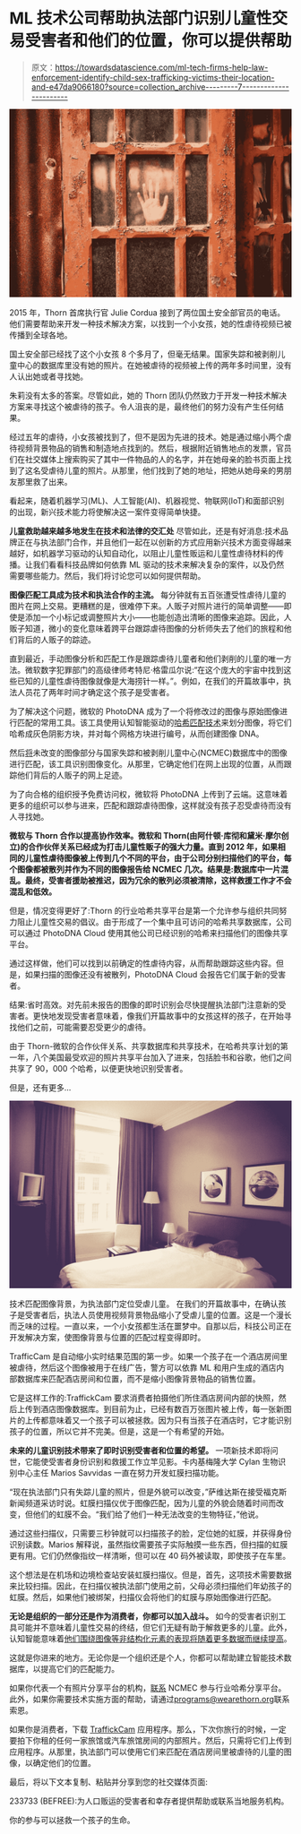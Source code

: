 # ML 技术公司帮助执法部门识别儿童性交易受害者和他们的位置，你可以提供帮助

> 原文：<https://towardsdatascience.com/ml-tech-firms-help-law-enforcement-identify-child-sex-trafficking-victims-their-location-and-e47da9066180?source=collection_archive---------7----------------------->

![](img/6314212bf181d129243b9121d161afb3.png)

2015 年，Thorn 首席执行官 Julie Cordua 接到了两位国土安全部官员的电话。他们需要帮助来开发一种技术解决方案，以找到一个小女孩，她的性虐待视频已被传播到全球各地。

国土安全部已经找了这个小女孩 8 个多月了，但毫无结果。国家失踪和被剥削儿童中心的数据库里没有她的照片。在她被虐待的视频被上传的两年多时间里，没有人认出她或者寻找她。

朱莉没有太多的答案。尽管如此，她的 Thorn 团队仍然致力于开发一种技术解决方案来寻找这个被虐待的孩子。令人沮丧的是，最终他们的努力没有产生任何结果。

经过五年的虐待，小女孩被找到了，但不是因为先进的技术。她是通过缩小两个虐待视频背景物品的销售和制造地点找到的。然后，根据附近销售地点的发票，官员们在社交媒体上搜索购买了其中一件物品的人的名字，并在她母亲的脸书页面上找到了这名受虐待儿童的照片。从那里，他们找到了她的地址，把她从她母亲的男朋友那里救了出来。

看起来，随着机器学习(ML)、人工智能(AI)、机器视觉、物联网(IoT)和面部识别的出现，新兴技术能力将使解决这一案件变得简单快捷。

**儿童救助越来越多地发生在技术和法律的交汇处** 尽管如此，还是有好消息:技术品牌正在与执法部门合作，并且他们一起在以创新的方式应用新兴技术方面变得越来越好，如机器学习驱动的认知自动化，以阻止儿童性贩运和儿童性虐待材料的传播。让我们看看科技品牌如何依靠 ML 驱动的技术来解决复杂的案件，以及仍然需要哪些能力。然后，我们将讨论您可以如何提供帮助。

**图像匹配工具成为技术和执法合作的主流。** 每分钟就有五百张遭受性虐待儿童的图片在网上交易。更糟糕的是，很难停下来。人贩子对照片进行的简单调整——即使是添加一个小标记或调整照片大小——也能创造出清晰的图像来追踪。因此，人贩子知道，微小的变化意味着跨平台跟踪虐待图像的分析师失去了他们的旅程和他们背后的人贩子的踪迹。

直到最近，手动图像分析和匹配工作是跟踪虐待儿童者和他们剥削的儿童的唯一方法。微软数字犯罪部门的高级律师考特尼·格雷瓜尔说:“在这个庞大的宇宙中找到这些已知的儿童性虐待图像就像是大海捞针一样。”。例如，在我们的开篇故事中，执法人员花了两年时间才确定这个孩子是受害者。

为了解决这个问题，微软的 PhotoDNA 成为了一个将修改过的图像与原始图像进行匹配的常用工具。该工具使用认知智能驱动的[哈希匹配技术](https://news.microsoft.com/features/microsofts-photodna-protecting-children-and-businesses-in-the-cloud/)来划分图像，将它们哈希成灰色阴影方块，并对每个网格方块进行编号，从而创建图像 DNA。

然后[将](http://www.pbs.org/wgbh/nova/next/tech/sex-trafficking/)未改变的图像部分与国家失踪和被剥削儿童中心(NCMEC)数据库中的图像进行匹配，该工具识别图像变化。从那里，它确定他们在网上出现的位置，从而跟踪他们背后的人贩子的网上足迹。

为了向合格的组织授予免费访问权，微软将 PhotoDNA 上传到了云端。这意味着更多的组织可以参与进来，匹配和跟踪虐待图像，这样就没有孩子忍受虐待而没有人寻找她。

**微软与 Thorn 合作以提高协作效率。微软和 Thorn(由阿什顿·库彻和黛米·摩尔创立)的合作伙伴关系已经成为打击儿童性贩子的强大力量。直到 2012 年，如果相同的儿童性虐待图像被上传到几个不同的平台，由于公司分别扫描他们的平台，每个图像都被散列并作为不同的图像报告给 NCMEC 几次。结果是:数据库中一片混乱。最终，受害者援助被推迟，因为冗余的散列必须被清除，这样救援工作才不会混乱和低效。**

但是，情况变得更好了:Thorn 的行业哈希共享平台是第一个允许参与组织共同努力阻止儿童性交易的倡议。由于形成了一个集中且可访问的哈希共享数据库，公司可以通过 PhotoDNA Cloud 使用其他公司已经识别的哈希来扫描他们的图像共享平台。

通过这样做，他们可以找到以前确定的性虐待内容，从而帮助跟踪这些内容。但是，如果扫描的图像还没有被散列，PhotoDNA Cloud 会报告它们属于新的受害者。

结果:省时高效。对先前未报告的图像的即时识别会尽快提醒执法部门注意新的受害者。更快地发现受害者意味着，像我们开篇故事中的女孩这样的孩子，在开始寻找他们之前，可能需要忍受更少的虐待。

由于 Thorn-微软的合作伙伴关系、共享数据库和共享技术，在哈希共享计划的第一年，八个美国最受欢迎的照片共享平台加入了进来，包括脸书和谷歌，他们之间共享了 90，000 个哈希，以便更快地识别受害者。

但是，还有更多…

![](img/144c412038861d4f7b6d436d9e450c59.png)

技术匹配图像背景，为执法部门定位受虐儿童。
在我们的开篇故事中，在确认孩子是受害者后，执法人员使用视频背景物品缩小了受虐儿童的位置。这是一个漫长而乏味的过程。一直以来，一个小女孩都生活在噩梦中。自那以后，科技公司正在开发解决方案，使图像背景与位置的匹配过程变得即时。

TrafficCam 是自动缩小实时结果范围的第一步。如果一个孩子在一个酒店房间里被虐待，然后这个图像被用于在线广告，警方可以依靠 ML 和用户生成的酒店内部数据库来匹配酒店房间和位置，而不是缩小图像背景物品的销售位置。

它是这样工作的:TraffickCam 要求消费者拍摄他们所住酒店房间内部的快照，然后上传到酒店图像数据库。到目前为止，已经有数百万张图片被上传，每一张新图片的上传都意味着又一个孩子可以被拯救。因为只有当孩子在酒店时，它才能识别孩子的位置，所以它并不完美。但是，这是一个有希望的开始。

**未来的儿童识别技术带来了即时识别受害者和位置的希望。** 一项新技术即将问世，它能使受害者身份识别和救援工作立竿见影。卡内基梅隆大学 Cylan 生物识别中心主任 Marios Savvidas 一直在努力开发虹膜扫描功能。

“现在执法部门只有失踪儿童的照片，但是外貌可以改变，”萨维达斯在接受福克斯新闻频道采访时说。虹膜扫描仪优于图像匹配，因为儿童的外貌会随着时间而改变，但他们的虹膜不会。“我们给了他们一种无法改变的生物特征，”他说。

通过这些扫描仪，只需要三秒钟就可以扫描孩子的脸，定位她的虹膜，并获得身份识别读数。Marios 解释说，虽然指纹需要孩子实际触摸一些东西，但扫描的虹膜更有用。它们仍然像指纹一样清晰，但可以在 40 码外被读取，即使孩子在车里。

这个想法是在机场和边境检查站安装虹膜扫描仪。但是，首先，这项技术需要数据来比较扫描。因此，在扫描仪被执法部门使用之前，父母必须扫描他们年幼孩子的虹膜。然后，如果他们被绑架，扫描仪会将他们的虹膜与原始图像进行匹配。

**无论是组织的一部分还是作为消费者，你都可以加入战斗。** 如今的受害者识别工具可能并不意味着儿童性交易的终结，但它们无疑有助于解救更多的儿童。此外，认知智能意味着[他们围绕图像等非结构化元素的表现将随着更多数据而继续提高](https://www.upwork.com/leaving?ref=https%3A%2F%2Fwww.workfusion.com%2Fcognitive-automation%3Futm_source%3Dblog%26amp%3Butm_medium%3Dblog%26amp%3Butm_campaign%3DAlana%2520Rudder%2520%252F%2520ML%2520Tech%2520Firms%2520Help%2520Law%2520Enforcement%2520Identify%2520Child%2520Sex%2520Trafficking%2520Victims%2520%2526%2520Their%2520Location%2520-%2520And%2520You%2520can%2520Help%2520%252F%2520Towards%2520Data%2520Science%26amp%3Butm_term%3Dmachine%2520learning%26amp%3Butm_content%3DML%2520Tech%2520Firms%2520Help%2520Law%2520Enforcement%2520Identify%2520Child%2520Sex%2520Trafficking%2520Victims%2520%2526%2520Their%2520Location%2520-%2520And%2520You%2520can%2520Help)。

这就是你进来的地方。无论你是一个组织还是个人，你都可以帮助建立智能技术数据库，以提高它们的匹配能力。

如果你代表一个有照片分享平台的机构，[联系](http://www.missingkids.com/Exploitation/Industry) NCMEC 参与行业哈希分享平台。此外，如果你需要技术实施方面的帮助，请通过[programs@wearethorn.org](mailto:programs@wearethorn.org)联系索恩。

如果你是消费者，下载 [TraffickCam](https://traffickcam.com/) 应用程序。那么，下次你旅行的时候，一定要拍下你租的任何一家旅馆或汽车旅馆房间的内部照片。然后，只需将它们上传到应用程序。从那里，执法部门可以使用它们来匹配在酒店房间里被虐待的儿童的图像，以确定他们的位置。

最后，将以下文本复制、粘贴并分享到您的社交媒体页面:

233733 (BEFREE):为人口贩运的受害者和幸存者提供帮助或联系当地服务机构。

你的参与可以拯救一个孩子的生命。